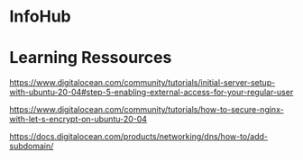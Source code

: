 # InfoHub

# Learning Ressources

https://www.digitalocean.com/community/tutorials/initial-server-setup-with-ubuntu-20-04#step-5-enabling-external-access-for-your-regular-user

https://www.digitalocean.com/community/tutorials/how-to-secure-nginx-with-let-s-encrypt-on-ubuntu-20-04

https://docs.digitalocean.com/products/networking/dns/how-to/add-subdomain/